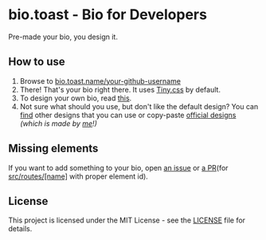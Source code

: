 # bio.toast - Bio for Developers
Pre-made your bio, you design it.

## How to use
1. Browse to [bio.toast.name/your-github-username](https://bio.toast.name/_/self)
2. There! That's your bio right there. It uses [Tiny.css](https://ihsan6133.github.io/tinycss/) by default.
3. To design your own bio, read [this](https://github.com/lightly-toasted/lightly-toasted.bio.toast/blob/main/README.md).
4. Not sure what should you use, but don't like the default design? You can [find](https://github.com/search?q=%22bio.toast%22&type=repositories) other designs that you can use or copy-paste [official designs](https://gist.github.com/lightly-toasted/5935b3c0b2ea337fe579133d0fd5b4db) *(which is made by [me](https://github.com/lightly-toasted)!)*

## Missing elements
If you want to add something to your bio, open [an issue](https://github.com/lightly-toasted/bio.toast/issues/new) or [a PR](https://github.com/lightly-toasted/bio.toast/compare)(for [src/routes/\[name\]](src/routes/[name]) with proper element id).

## License
This project is licensed under the MIT License - see the [LICENSE](LICENSE) file for details.
